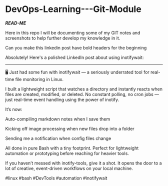 # DevOps-Learning---Git-Module

***READ-ME***

Here in this repo I will be documenting some of my GIT notes and screenshots to help further develop my knowledge in it.

Can you make this linkedin post have bold headers for the beginning

Absolutely! Here's a polished LinkedIn post about using inotifywait:


---

🖥️ Just had some fun with inotifywait — a seriously underrated tool for real-time file monitoring in Linux.

I built a lightweight script that watches a directory and instantly reacts when files are created, modified, or deleted. No constant polling, no cron jobs — just real-time event handling using the power of inotify.

It’s now:

Auto-compiling markdown notes when I save them

Kicking off image processing when new files drop into a folder

Sending me a notification when config files change


All done in pure Bash with a tiny footprint. Perfect for lightweight automation or prototyping before reaching for heavier tools.

If you haven’t messed with inotify-tools, give it a shot. It opens the door to a lot of creative, event-driven workflows on your local machine.

#linux #bash #DevTools #automation #inotifywait